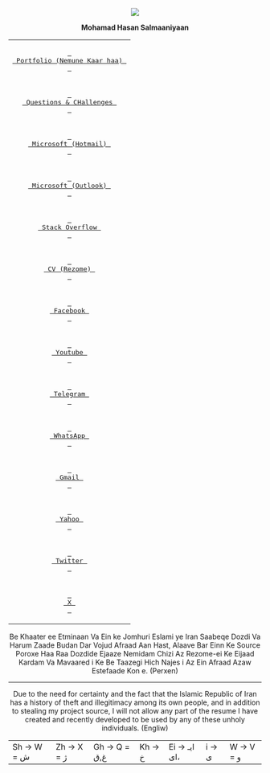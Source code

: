 <p align='center'>
 <img src="https://lh3.googleusercontent.com/a/ACg8ocKU6LTF-Ba4aBVlLdnogNVDczyhSwQZHi63tCOLbno2pvLR6fJB=s150-c-no">
</p>
  
<p align='center'>
  <strong>Mohamad Hasan Salmaaniyaan</strong>
</p>
<div align="center">
   <table>
    
   <tr>
        <td colspan='2'>
             <p align='center'><a href="https://github.com/mohamadhasansalmaaniyaan72/Portfolio-Nemune-Kaar-haa-/releases/download/main/Portfolio.Nemune.Kaar.haa.pdf"><kbd> <br> Portfolio (Nemune Kaar haa) <br> </kbd></a></p>
        </td>
   </tr>
    
   <tr>
       <td colspan='2'>
             <p align='center'><a href="https://github.com/mohamadhasansalmaaniyaan72/Questions-CHallenges/issues"><kbd> <br> Questions & CHallenges <br> </kbd></a></p>
       </td>
   </tr>

  <tr>
       <td colspan='2'>
             <p align='center'><a href="https://learn.microsoft.com/en-us/users/mohammadhasansalmanian-5415/"><kbd> <br> Microsoft (Hotmail) <br> </kbd></a></p>
       </td>
  </tr>
 
  <tr>
       <td colspan='2'>
             <p align='center'><a href="https://learn.microsoft.com/en-us/users/mohamadhasansalmaaniyaan-1957/"><kbd> <br> Microsoft (Outlook) <br> </kbd></a></p>
       </td>
  </tr>
   
   <tr>
       <td colspan='2'>
             <p align='center'><a href="https://stackoverflow.com/users/5234401/mohamad-hasan-salmaaniyaan"><kbd> <br> Stack Overflow <br> </kbd></a></p>
       </td>
   </tr>
  
   <tr>
       <td colspan='2'>
             <p align='center'><a href="https://cvbuilder.me/resume/fa/10638339-54f0-452f-9666-87ba49ff7dea"><kbd> <br> CV (Rezome) <br> </kbd></a></p>
       </td>
   </tr>
    
   <tr>
       <td colspan='2'>
             <p align='center'><a href="https://www.facebook.com/mohamad.hasan.salmaaniyaan"><kbd> <br> Facebook <br> </kbd></a></p>
       </td>
   </tr>

   <tr>
       <td colspan='2'>
             <p align='center'><a href="https://www.youtube.com/@mohamadhasansalmaaniyaan"><kbd> <br> Youtube <br> </kbd></a></p>
       </td>
   </tr>
   
   <tr>
       <td colspan='2'>
             <p align='center'><a href="https://t.me/Mohamad_Hasan_Salmaaniyaan"><kbd> <br> Telegram <br> </kbd></a></p>
       </td>
   </tr>
   
   <tr>
       <td colspan='2'>
             <p align='center'><a href="https://wa.me/989130226121"><kbd> <br> WhatsApp <br> </kbd></a></p>
       </td>
   </tr>
   
   <tr>
       <td colspan='2'>
             <p align='center'><a href="mailto:mh.salmanian@gmail.com"><kbd> <br> Gmail <br> </kbd></a></p>
       </td>
   </tr>
   
   <tr>
       <td colspan='2'>
             <p align='center'><a href="mailto:mh.salmanian@yahoo.com"><kbd> <br> Yahoo <br> </kbd></a></p>
       </td>
   </tr>
   
   <tr>
       <td colspan='2'>
         <p align='center'><a href="https://twitter.com/salmaaniyaan72"><kbd> <br> Twitter <br> </kbd></a></p>
       </td>
   </tr>
   
   <tr>
       <td colspan='2'>
             <p align='center'><a href="https://x.com/salmaaniyaan72"><kbd> <br> X <br> </kbd></a></p>
       </td>
   </tr>
 </table>

Be Khaater ee Etminaan Va Ein ke Jomhuri Eslami ye Iran Saabeqe Dozdi Va Harum Zaade Budan Dar Vojud Afraad Aan Hast, Alaave Bar Einn Ke Source Poroxe Haa Raa
Dozdide Ejaaze Nemidam Chizi Az Rezome-ei Ke Eijaad Kardam Va Mavaared i Ke Be Taazegi Hich Najes i Az Ein Afraad Azaw Estefaade Kon e. (Perxen)

----
Due to the need for certainty and the fact that the Islamic Republic of Iran has a history of theft and illegitimacy among its own people, and in addition to stealing my project source, I will not allow any part of the resume I have created and recently developed to be used by any of these unholy individuals. (Engliw)

<table>
 <tr>
  <td>
   Sh -> W = ش
  </td>
   
  <td>
   Zh -> X = ژ
  </td>

  <td>
   Gh -> Q = غ,ق
  </td>

  <td>
   Kh -> خ
  </td>

  <td>
   Ei -> ایـ ،ای
  </td>

  <td>
   i -> ی
  </td>

  <td>
   W -> V = و
  </td>
 </tr>
</table>


</div>
